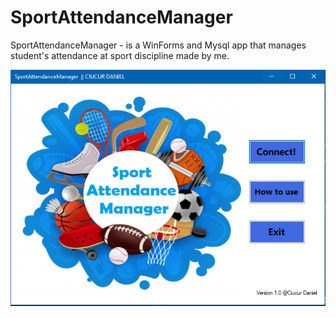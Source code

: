 # SportAttendanceManager
SportAttendanceManager - is a WinForms and Mysql app that manages student's attendance at sport discipline made by me.

![Main menu](/DescriptionMedia/main_sportattendance_manager.png?raw=true "Menu of the app")
